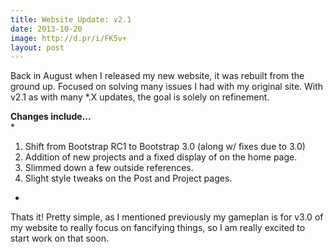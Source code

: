 ```yaml
---
title: Website Update: v2.1
date: 2013-10-20
image: http://d.pr/i/FK5v+
layout: post
---
```


Back in August when I released my new website, it was rebuilt from the ground up. Focused on solving many issues I had with my original site. With v2.1 as with many *.X updates, the goal is solely on refinement.

**Changes include...**  
*
1. Shift from Bootstrap RC1 to Bootstrap 3.0 (along w/ fixes due to 3.0)  
2. Addition of new projects and a fixed display of on the home page.  
3. Slimmed down a few outside references.  
4. Slight style tweaks on the Post and Project pages.   
*

Thats it! Pretty simple, as I mentioned previously my gameplan is for v3.0 of my website to really focus on fancifying things, so I am really excited to start work on that soon.
